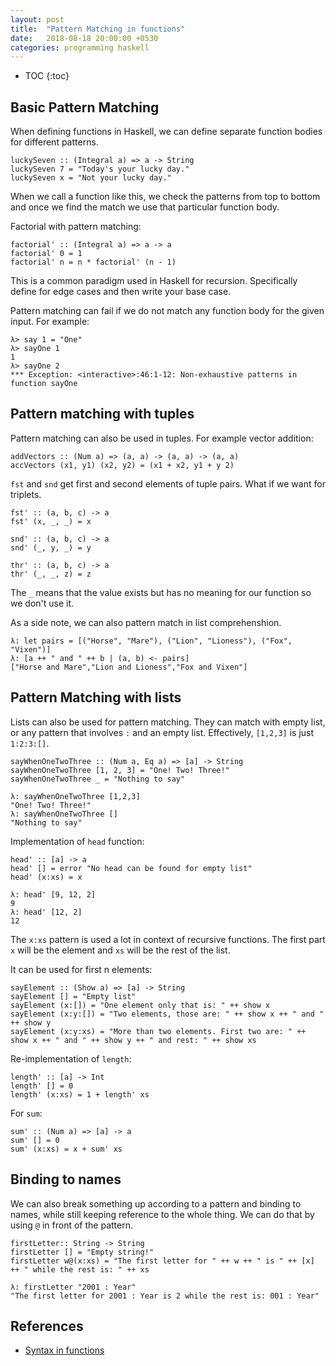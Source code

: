 ```yaml
---
layout: post
title:  "Pattern Matching in functions"
date:   2018-08-18 20:00:00 +0530
categories: programming haskell
---
```

* TOC
{:toc}

## Basic Pattern Matching

When defining functions in Haskell, we can define separate function bodies for different patterns.

```
luckySeven :: (Integral a) => a -> String
luckySeven 7 = "Today's your lucky day."
luckySeven x = "Not your lucky day."
```

When we call a function like this, we check the patterns from top to bottom and once we find the match we use that particular function body.

Factorial with pattern matching:
```
factorial' :: (Integral a) => a -> a
factorial' 0 = 1
factorial' n = n * factorial' (n - 1)
```

This is a common paradigm used in Haskell for recursion. Specifically define for edge cases and then write your base case.

Pattern matching can fail if we do not match any function body for the given input. For example:

```
λ> say 1 = "One"
λ> sayOne 1
1
λ> sayOne 2
*** Exception: <interactive>:46:1-12: Non-exhaustive patterns in function sayOne
```

## Pattern matching with tuples

Pattern matching can also be used in tuples. For example vector addition:

```
addVectors :: (Num a) => (a, a) -> (a, a) -> (a, a)
accVectors (x1, y1) (x2, y2) = (x1 + x2, y1 + y 2)
```

`fst` and `snd` get first and second elements of tuple pairs. What if we want for triplets.
```
fst' :: (a, b, c) -> a
fst' (x, _, _) = x

snd' :: (a, b, c) -> a
snd' (_, y, _) = y

thr' :: (a, b, c) -> a
thr' (_, _, z) = z
```

The `_` means that the value exists but has no meaning for our function so we don't use it.

As a side note, we can also pattern match in list comprehenshion.

```
λ: let pairs = [("Horse", "Mare"), ("Lion", "Lioness"), ("Fox", "Vixen")]
λ: [a ++ " and " ++ b | (a, b) <- pairs]
["Horse and Mare","Lion and Lioness","Fox and Vixen"]
```


## Pattern Matching with lists

Lists can also be used for pattern matching. They can match with empty list, or any pattern that involves `:` and an empty list. Effectively, `[1,2,3]` is just `1:2:3:[]`.

```
sayWhenOneTwoThree :: (Num a, Eq a) => [a] -> String
sayWhenOneTwoThree [1, 2, 3] = "One! Two! Three!"
sayWhenOneTwoThree _ = "Nothing to say"
```
```
λ: sayWhenOneTwoThree [1,2,3]
"One! Two! Three!"
λ: sayWhenOneTwoThree []
"Nothing to say"
```

Implementation of `head` function:
```
head' :: [a] -> a
head' [] = error "No head can be found for empty list"
head' (x:xs) = x
```
```
λ: head' [9, 12, 2]
9
λ: head' [12, 2]
12
```

The `x:xs` pattern is used a lot in context of recursive functions. The first part `x` will be the element and `xs` will be the rest of the list.

It can be used for first n elements:
```
sayElement :: (Show a) => [a] -> String
sayElement [] = "Empty list"
sayElement (x:[]) = "One element only that is: " ++ show x
sayElement (x:y:[]) = "Two elements, those are: " ++ show x ++ " and " ++ show y
sayElement (x:y:xs) = "More than two elements. First two are: " ++ show x ++ " and " ++ show y ++ " and rest: " ++ show xs
```

Re-implementation of `length`:
```
length' :: [a] -> Int
length' [] = 0
length' (x:xs) = 1 + length' xs
```

For `sum`:
```
sum' :: (Num a) => [a] -> a
sum' [] = 0
sum' (x:xs) = x + sum' xs
```

## Binding to names

We can also break something up according to a pattern and binding to names, while still keeping reference to the whole thing. We can do that by using `@` in front of the pattern.

```
firstLetter:: String -> String
firstLetter [] = "Empty string!"
firstLetter w@(x:xs) = "The first letter for " ++ w ++ " is " ++ [x] ++ " while the rest is: " ++ xs
```
```
λ: firstLetter "2001 : Year"
"The first letter for 2001 : Year is 2 while the rest is: 001 : Year"
```


## References

* [Syntax in functions][haskell-tut]

[haskell-tut]: http://learnyouahaskell.com/syntax-in-functions